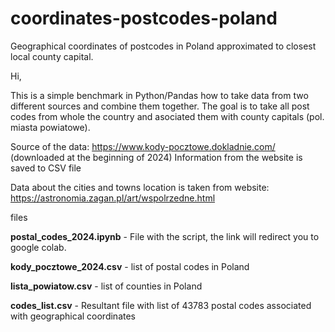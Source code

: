 # coordinates-postcodes-poland
Geographical coordinates of postcodes in Poland approximated to closest local county capital.

Hi, 

This is a simple benchmark in Python/Pandas how to take data from two different sources and combine them together. 
The goal is to take all post codes from whole the country and asociated them with county capitals (pol. miasta powiatowe).

Source of the data: https://www.kody-pocztowe.dokladnie.com/ (downloaded at the beginning of 2024)
Information from the website is saved to CSV file 

Data about the cities and towns location is taken from website: 
https://astronomia.zagan.pl/art/wspolrzedne.html

files 

**postal_codes_2024.ipynb** - File with the script, the link will redirect you to google colab. 

**kody_pocztowe_2024.csv** - list of postal codes in Poland 

**lista_powiatow.csv** - list of counties in Poland

**codes_list.csv** - Resultant file with list of 43783 postal codes associated with geographical coordinates 

